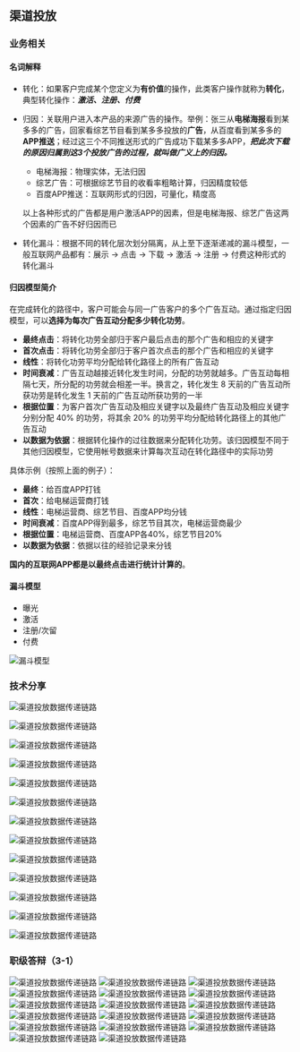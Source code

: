 ## 渠道投放

### 业务相关

#### 名词解释

- 转化：如果客户完成某个您定义为**有价值**的操作，此类客户操作就称为**转化**，典型转化操作：***激活、注册、付费***

- 归因：关联用户进入本产品的来源广告的操作。举例：张三从**电梯海报**看到某多多的广告，回家看综艺节目看到某多多投放的**广告**，从百度看到某多多的**APP推送**；经过这三个不同推送形式的广告成功下载某多多APP，***把此次下载的原因归属到这3个投放广告的过程，就叫做广义上的归因。***
  
  - 电梯海报：物理实体，无法归因
  - 综艺广告：可根据综艺节目的收看率粗略计算，归因精度较低
  - 百度APP推送：互联网形式的归因，可量化，精度高
  
  以上各种形式的广告都是用户激活APP的因素，但是电梯海报、综艺广告这两个因素的广告不好归因而已

- 转化漏斗：根据不同的转化层次划分隔离，从上至下逐渐递减的漏斗模型，一般互联网产品都有：展示 -> 点击 -> 下载 -> 激活 -> 注册 -> 付费这种形式的转化漏斗

#### 归因模型简介

在完成转化的路径中，客户可能会与同一广告客户的多个广告互动。通过指定归因模型，可以**选择为每次广告互动分配多少转化功劳**。

- **最终点击**：将转化功劳全部归于客户最后点击的那个广告和相应的关键字
- **首次点击**：将转化功劳全部归于客户首次点击的那个广告和相应的关键字
- **线性**：将转化功劳平均分配给转化路径上的所有广告互动
- **时间衰减**：广告互动越接近转化发生时间，分配的功劳就越多。广告互动每相隔七天，所分配的功劳就会相差一半。换言之，转化发生 8 天前的广告互动所获功劳是转化发生 1 天前的广告互动所获功劳的一半
- **根据位置**：为客户首次广告互动及相应关键字以及最终广告互动及相应关键字分别分配 40% 的功劳，将其余 20% 的功劳平均分配给转化路径上的其他广告互动
- **以数据为依据**：根据转化操作的过往数据来分配转化功劳。该归因模型不同于其他归因模型，它使用帐号数据来计算每次互动在转化路径中的实际功劳

具体示例（按照上面的例子）：

- **最终**：给百度APP打钱
- **首次**：给电梯运营商打钱
- **线性**：电梯运营商、综艺节目、百度APP均分钱
- **时间衰减**：百度APP得到最多，综艺节目其次，电梯运营商最少
- **根据位置**：电梯运营商、百度APP各40%，综艺节目20%
- **以数据为依据**：依据以往的经验记录来分钱

**国内的互联网APP都是以最终点击进行统计计算的**。

#### 漏斗模型

- 曝光
- 激活
- 注册/次留
- 付费

![漏斗模型](../images/漏斗模型.jpg)

### 技术分享

![渠道投放数据传递链路](../images/渠道分享ppt2.jpg)

![渠道投放数据传递链路](../images/渠道分享ppt3.jpg)

![渠道投放数据传递链路](../images/渠道分享ppt4.jpg)

![渠道投放数据传递链路](../images/渠道分享ppt5.jpg)

![渠道投放数据传递链路](../images/渠道分享ppt6.jpg)

![渠道投放数据传递链路](../images/渠道分享ppt7.jpg)

![渠道投放数据传递链路](../images/渠道分享ppt8.jpg)

![渠道投放数据传递链路](../images/渠道分享ppt9.jpg)

![渠道投放数据传递链路](../images/渠道分享ppt10.jpg)

![渠道投放数据传递链路](../images/渠道分享ppt11.jpg)

![渠道投放数据传递链路](../images/渠道分享ppt12.jpg)

![渠道投放数据传递链路](../images/渠道分享ppt13.jpg)

![渠道投放数据传递链路](../images/渠道分享ppt14.jpg)



###  职级答辩（3-1）

![渠道投放数据传递链路](../images/职级评比幻灯片1.jpg)
![渠道投放数据传递链路](../images/职级评比幻灯片2.jpg)
![渠道投放数据传递链路](../images/职级评比幻灯片3.jpg)
![渠道投放数据传递链路](../images/职级评比幻灯片4.jpg)
![渠道投放数据传递链路](../images/职级评比幻灯片5.jpg)
![渠道投放数据传递链路](../images/职级评比幻灯片6.jpg)
![渠道投放数据传递链路](../images/职级评比幻灯片7.jpg)
![渠道投放数据传递链路](../images/职级评比幻灯片8.jpg)
![渠道投放数据传递链路](../images/职级评比幻灯片9.jpg)
![渠道投放数据传递链路](../images/职级评比幻灯片10.jpg)
![渠道投放数据传递链路](../images/职级评比幻灯片11.jpg)
![渠道投放数据传递链路](../images/职级评比幻灯片12.jpg)
![渠道投放数据传递链路](../images/职级评比幻灯片13.jpg)
![渠道投放数据传递链路](../images/职级评比幻灯片14.jpg)
![渠道投放数据传递链路](../images/职级评比幻灯片15.jpg)
![渠道投放数据传递链路](../images/职级评比幻灯片16.jpg)
![渠道投放数据传递链路](../images/职级评比幻灯片17.jpg)
